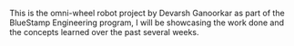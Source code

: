 This is the omni-wheel robot project by Devarsh Ganoorkar as part of the BlueStamp Engineering program, I will be showcasing the work done and the concepts learned over the past several weeks. 
